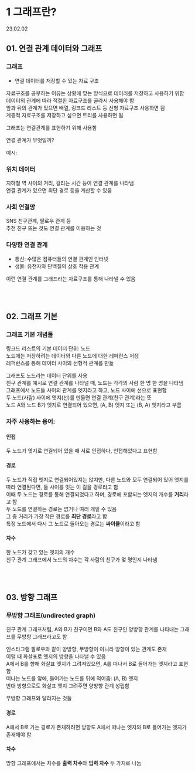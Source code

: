 # 1 그래프란?

23.02.02

## 01. 연결 관계 데이터와 그래프

### 그래프
- 연결 데이터를 저장할 수 있는 자료 구조

자료구조를 공부하는 이유는 상황에 맞는 방식으로 데이러를 저장하고 사용하기 위함  
데이터의 관계에 따라 적절한 자료구조를 골라서 사용해야 함  
앞과 뒤의 관계가 있으면 배열, 링크드 리스트 등 선형 자료구조 사용하면 됨  
계층적 자료구조를 저장하고 싶으면 트리를 사용하면 됨  

그래프는 연결관계를 표현하기 위해 사용함

연결 관계가 무엇일까?

예시:

### 위치 데이터  
지하철 역 사이의 거리, 걸리는 시간 등이 연결 관계를 나타냄  
연결 관계가 있으면 최단 경로 등을 계산할 수 있음  

### 사회 연결망
SNS 친구관계, 팔로우 관계 등  
추천 친구 뜨는 것도 연결 관계를 이용하는 것  

### 다양한 연결 관계
- 통신: 수많은 컴퓨터들의 연결 관계인 인터넷
- 생물: 유전자와 단백질의 상호 작용 관계

이런 연결 관계를 그래프라는 자료구조를 통해 나타낼 수 있음

<br/><br/>

## 02. 그래프 기본

### 그래프 기본 개념들  
링크드 리스트의 기본 데이터 단위: 노드  
노드에는 저장하려는 데이터와 다른 노드에 대한 레퍼런스 저장  
레퍼런스를 통해 데이터 사이의 선형적 관계를 만듦  

그래프도 노드라는 데이터 단위를 사용  
친구 관계를 예시로  연결 관계를 나타낼 때, 노드는 각각의 사람 한 명 한 명을 나타냄  
그래프에서 노드들 사이의 관계를 엣지라고 하고, 노드 사이에 선으로 표현함  
두 노드(사람) 사이에 엣지(선)를 만들면 연결 관계(친구 관계)라는 뜻  
노드 A와 노드 B가 엣지로 연결되어 있으면, (A, B) 엣지 또는 (B, A) 엣지라고 부름  

### 자주 사용하는 용어:

#### 인접  
두 노드가 엣지로 연결되어 있을 때 서로 인접하다, 인접해있다고 표현함

#### 경로
두 노드가 직접 엣지로 연결되어있지는 않지만, 다른 노드와 모두 연결되어 있어 엣지를 따라 연결된다면, 둘 사이를 잇는 이 길을 경로라고 함  
이때 두 노드는 경로를 통해 연결되었다고 하며, 경로에 포함되는 엣지의 개수를 **거리**라고 함  
두 노드를 연결하는 경로는 없거나 여러 개일 수 있음  
그 중 거리가 가장 작은 경로를 **최단 경로**라고 함  
특정 노드에서 다시 그 노드로 돌아오는 경로는 **싸이클**이라고 함  

#### 차수  
한 노드가 갖고 있는 엣지의 개수  
친구 관계 그래프에서 노드의 차수는 각 사람의 친구가 몇 명인지 나타냄

<br/><br/>

## 03. 방향 그래프

### 무방향 그래프(undirected graph)
친구 관계 그래프처럼, A와 B가 친구이면 B와 A도 친구인 양방향 관계를 나타내는 그래프를 무방향 그래프라고도 함  

인스타그램 팔로우와 같이 양방향, 무방향이 아니라 방향이 있는 관계도 존재  
이럴 때 화살표로 엣지의 방향을 나타낼 수 있음  
A에서 B를 향해 화살표 엣지가 그려져있으면, A를 떠나서 B로 들어가는 엣지라고 표현함  
떠나는 노드를 앞에, 들어가는 노드를 뒤에 적어줌: (A, B) 엣지  
반대 방향으로도 화살표 엣지 그려주면 양방향 관계 성립함  

무방향 그래프와 달라지는 것들  

#### 경로  
A에서 B로 가는 경로가 존재하려면 방향도 A에서 떠나는 엣지와 B로 들어가는 엣지가 존재해야 함

#### 차수  
방향 그래프에서는 차수를 **출력 차수**와 **입력 차수** 두 가지로 나눔  
